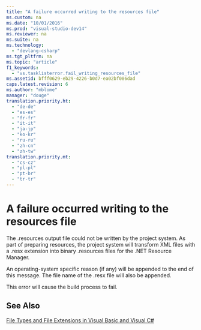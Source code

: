 ```yaml
---
title: "A failure occurred writing to the resources file"
ms.custom: na
ms.date: "10/01/2016"
ms.prod: "visual-studio-dev14"
ms.reviewer: na
ms.suite: na
ms.technology: 
  - "devlang-csharp"
ms.tgt_pltfrm: na
ms.topic: "article"
f1_keywords: 
  - "vs.tasklisterror.fail_writing_resources_file"
ms.assetid: bfff0629-eb29-4226-b0d7-ea02bf086dad
caps.latest.revision: 6
ms.author: "mblome"
manager: "douge"
translation.priority.ht: 
  - "de-de"
  - "es-es"
  - "fr-fr"
  - "it-it"
  - "ja-jp"
  - "ko-kr"
  - "ru-ru"
  - "zh-cn"
  - "zh-tw"
translation.priority.mt: 
  - "cs-cz"
  - "pl-pl"
  - "pt-br"
  - "tr-tr"
---
```

# A failure occurred writing to the resources file
The .resources output file could not be written by the project system. As part of preparing resources, the project system will transform XML files with a .resx extension into binary .resources files for the .NET Resource Manager.  
  
 An operating-system specific reason (if any) will be appended to the end of this message. The file name of the .resx file will also be appended.  
  
 This error will cause the build process to fail.  
  
## See Also  
 [File Types and File Extensions in Visual Basic and Visual C#](assetId:///f793852c-da06-4d52-a826-65f635844772)